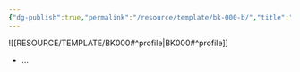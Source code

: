 ```yaml
---
{"dg-publish":true,"permalink":"/resource/template/bk-000-b/","title":"BOOK (Board)*","tags":["-book/other/board"]}
---
```


![[RESOURCE/TEMPLATE/BK000#^profile\|BK000#^profile]]

- ...
